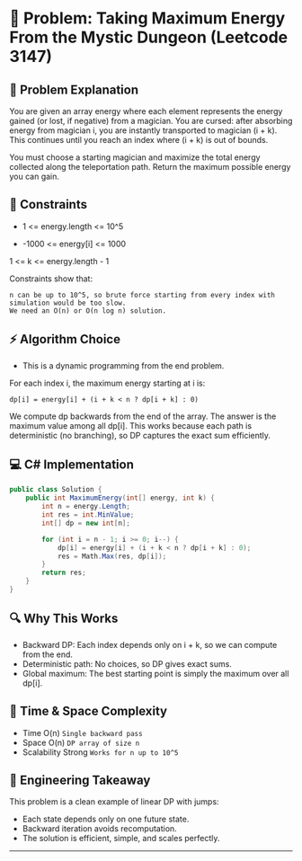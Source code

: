 # 🔺 Problem: Taking Maximum Energy From the Mystic Dungeon (Leetcode 3147)

## 📜 Problem Explanation

You are given an array energy where each element represents the energy gained (or lost, if negative) from a magician. 
You are cursed: after absorbing energy from magician i, you are instantly transported to magician (i + k). 
This continues until you reach an index where (i + k) is out of bounds.

You must choose a starting magician and maximize the total energy collected along the teleportation path. 
Return the maximum possible energy you can gain.

## 📏 Constraints
- 1 <= energy.length <= 10^5

- -1000 <= energy[i] <= 1000

1 <= k <= energy.length - 1

 Constraints show that:
```
n can be up to 10^5, so brute force starting from every index with simulation would be too slow.
We need an O(n) or O(n log n) solution.
```
## ⚡️ Algorithm Choice
- This is a dynamic programming from the end problem.

For each index i, the maximum energy starting at i is:

```Код
dp[i] = energy[i] + (i + k < n ? dp[i + k] : 0)
```
We compute dp backwards from the end of the array.
The answer is the maximum value among all dp[i].
This works because each path is deterministic (no branching), so DP captures the exact sum efficiently.

## 💻 C# Implementation
```csharp
public class Solution {
    public int MaximumEnergy(int[] energy, int k) {
        int n = energy.Length;
        int res = int.MinValue;
        int[] dp = new int[n];

        for (int i = n - 1; i >= 0; i--) {
            dp[i] = energy[i] + (i + k < n ? dp[i + k] : 0);
            res = Math.Max(res, dp[i]);
        }
        return res;
    }
}
```

## 🔍 Why This Works

- Backward DP: Each index depends only on i + k, so we can compute from the end.
- Deterministic path: No choices, so DP gives exact sums.
- Global maximum: The best starting point is simply the maximum over all dp[i].

## 🧮 Time & Space Complexity

- Time	O(n)	```Single backward pass```
- Space	O(n)	```DP array of size n```
- Scalability	Strong	```Works for n up to 10^5```
  
## 🧠 Engineering Takeaway
This problem is a clean example of linear DP with jumps:

- Each state depends only on one future state.
- Backward iteration avoids recomputation.
- The solution is efficient, simple, and scales perfectly.

---
